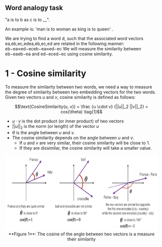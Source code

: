 ##  Word analogy task
"a is to b as c is to __".

An example is:
'man is to woman as king is to queen' .

We are trying to find a word d, such that the associated word vectors  ea,eb,ec,edea,eb,ec,ed  are related in the following manner:
eb−ea≈ed−eceb−ea≈ed−ec 
We will measure the similarity between  eb−eaeb−ea  and  ed−eced−ec  using cosine similarity.

# 1 - Cosine similarity

To measure the similarity between two words, we need a way to measure the degree of similarity between two embedding vectors for the two words. Given two vectors $u$ and $v$, cosine similarity is defined as follows: 

$$\text{CosineSimilarity(u, v)} = \frac {u \cdot v} {||u||_2 ||v||_2} = cos(\theta) \tag{1}$$

* $u \cdot v$ is the dot product (or inner product) of two vectors
* $||u||_2$ is the norm (or length) of the vector $u$
* $\theta$ is the angle between $u$ and $v$. 
* The cosine similarity depends on the angle between $u$ and $v$. 
    * If $u$ and $v$ are very similar, their cosine similarity will be close to 1.
    * If they are dissimilar, the cosine similarity will take a smaller value. 

<img src="images/cosine_sim.png" style="width:800px;height:250px;">
<caption><center> **Figure 1**: The cosine of the angle between two vectors is a measure their similarity</center></caption>
